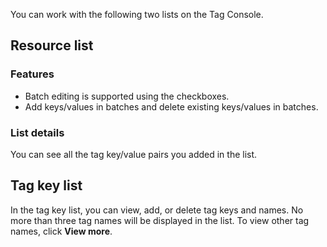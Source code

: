  
You can work with the following two lists on the Tag Console.

## Resource list  
### Features
- Batch editing is supported using the checkboxes.
- Add keys/values in batches and delete existing keys/values in batches.

### List details  
You can see all the tag key/value pairs you added in the list.

## Tag key list  
In the tag key list, you can view, add, or delete tag keys and names. No more than three tag names will be displayed in the list. To view other tag names, click **View more**.
